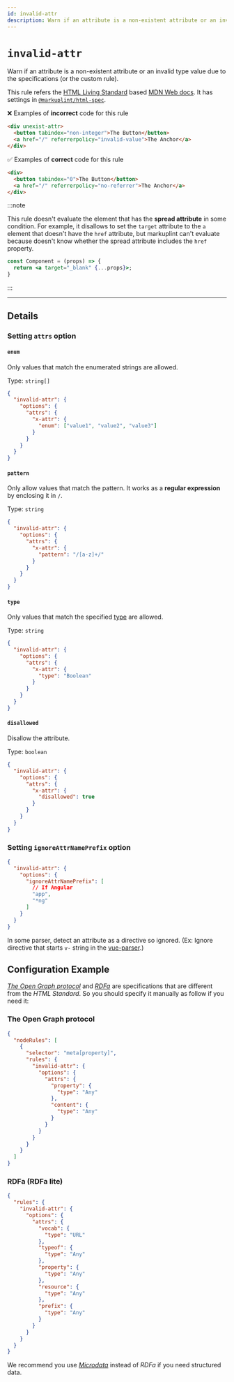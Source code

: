 ```yaml
---
id: invalid-attr
description: Warn if an attribute is a non-existent attribute or an invalid type value due to the specifications (or the custom rule).
---
```


# `invalid-attr`

Warn if an attribute is a non-existent attribute or an invalid type value due to the specifications (or the custom rule).

This rule refers the [HTML Living Standard](https://html.spec.whatwg.org/) based [MDN Web docs](https://developer.mozilla.org/en/docs/Web/HTML). It has settings in [`@markuplint/html-spec`](https://github.com/markuplint/markuplint/tree/main/packages/%40markuplint/html-spec/src/attributes).

❌ Examples of **incorrect** code for this rule

```html
<div unexist-attr>
  <button tabindex="non-integer">The Button</button>
  <a href="/" referrerpolicy="invalid-value">The Anchor</a>
</div>
```

✅ Examples of **correct** code for this rule

```html
<div>
  <button tabindex="0">The Button</button>
  <a href="/" referrerpolicy="no-referrer">The Anchor</a>
</div>
```

:::note

This rule doesn't evaluate the element that has the **spread attribute** in some condition. For example, it disallows to set the `target` attribute to the `a` element that doesn't have the `href` attribute, but markuplint can't evaluate because doesn't know whether the spread attribute includes the `href` property.

```jsx
const Component = (props) => {
  return <a target="_blank" {...props}>;
}
```

:::

---

## Details

### Setting `attrs` option

#### `enum`

Only values ​​that match the enumerated strings are allowed.

Type: `string[]`

```json
{
  "invalid-attr": {
    "options": {
      "attrs": {
        "x-attr": {
          "enum": ["value1", "value2", "value3"]
        }
      }
    }
  }
}
```

#### `pattern`

Only allow values ​​that match the pattern. It works as a **regular expression** by enclosing it in `/`.

Type: `string`

```json
{
  "invalid-attr": {
    "options": {
      "attrs": {
        "x-attr": {
          "pattern": "/[a-z]+/"
        }
      }
    }
  }
}
```

#### `type`

Only values that match the specified [type](https://markuplint.dev/docs/api/types) are allowed.

Type: `string`

```json
{
  "invalid-attr": {
    "options": {
      "attrs": {
        "x-attr": {
          "type": "Boolean"
        }
      }
    }
  }
}
```

#### `disallowed`

Disallow the attribute.

Type: `boolean`

```json
{
  "invalid-attr": {
    "options": {
      "attrs": {
        "x-attr": {
          "disallowed": true
        }
      }
    }
  }
}
```

### Setting `ignoreAttrNamePrefix` option

```json
{
  "invalid-attr": {
    "options": {
      "ignoreAttrNamePrefix": [
        // If Angular
        "app",
        "*ng"
      ]
    }
  }
}
```

In some parser, detect an attribute as a directive so ignored. (Ex: Ignore directive that starts `v-` string in the [vue-parser](https://github.com/markuplint/markuplint/tree/main/packages/@markuplint/vue-parser).)

## Configuration Example

_[The Open Graph protocol](https://ogp.me/)_ and _[RDFa](https://rdfa.info/)_ are specifications that are different from the _HTML Standard_. So you should specify it manually as follow if you need it:

### The Open Graph protocol

```json
{
  "nodeRules": [
    {
      "selector": "meta[property]",
      "rules": {
        "invalid-attr": {
          "options": {
            "attrs": {
              "property": {
                "type": "Any"
              },
              "content": {
                "type": "Any"
              }
            }
          }
        }
      }
    }
  ]
}
```

### RDFa (RDFa lite)

```json
{
  "rules": {
    "invalid-attr": {
      "options": {
        "attrs": {
          "vocab": {
            "type": "URL"
          },
          "typeof": {
            "type": "Any"
          },
          "property": {
            "type": "Any"
          },
          "resource": {
            "type": "Any"
          },
          "prefix": {
            "type": "Any"
          }
        }
      }
    }
  }
}
```

We recommend you use _[Microdata](https://developer.mozilla.org/en-US/docs/Web/HTML/Microdata)_ instead of _RDFa_ if you need structured data.

